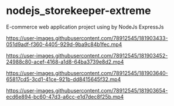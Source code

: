 # nodejs_storekeeper-extreme

E-commerce web application project using by NodeJs ExpressJs

https://user-images.githubusercontent.com/78912545/181903433-051d9adf-f360-4405-929d-9ba9c84b1fec.mp4


https://user-images.githubusercontent.com/78912545/181903452-24988c80-acef-4168-a1d8-64ba3739e8d2.mp4


https://user-images.githubusercontent.com/78912545/181903640-65817cd5-3cd1-41ce-921b-dd8415645f32.mp4


https://user-images.githubusercontent.com/78912545/181903654-ecd6e894-bc60-47d3-a6cc-e1d7dec8f25b.mp4



